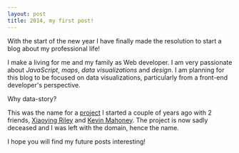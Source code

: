 ```yaml
---
layout: post
title: 2014, my first post!
---
```


With the start of the new year I have finally made the resolution to start a blog about my professional life!

I make a living for me and my family as Web developer. I am very passionate about *JavaScript*, *maps*, *data visualizations* and *design*. I am planning for this blog to be focused on data visualizations, particularly from a front-end developer's perspective.

Why data-story?

This was the name for a [project](http://www.youtube.com/watch?v=wyT-KO2s4MY) I started a couple of years ago with 2 friends, [Xiaoying Riley](http://xiaoyingriley.com/) and [Kevin Mahoney](http://kevinmahoney.co.uk/). The project is now sadly deceased and I was left with the domain, hence the name.

I hope you will find my future posts interesting!